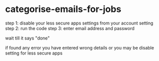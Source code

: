 # categorise-emails-for-jobs

step 1: disable your less secure apps settings from your account setting
step 2: run the code
step 3: enter email address and password

wait till it says "done"

if found any error you have entered wrong details or you may be disable setting for less secure apps
